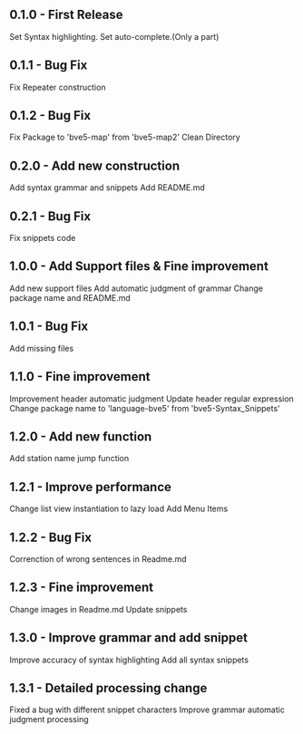## 0.1.0 - First Release
  Set Syntax highlighting.
  Set auto-complete.(Only a part)
## 0.1.1 - Bug Fix
  Fix Repeater construction
## 0.1.2 - Bug Fix
  Fix Package to 'bve5-map' from 'bve5-map2'
  Clean Directory
## 0.2.0 - Add new construction
  Add syntax grammar and snippets
  Add README.md
## 0.2.1 - Bug Fix
  Fix snippets code
## 1.0.0 - Add Support files & Fine improvement
  Add new support files
  Add automatic judgment of grammar
  Change package name and README.md
## 1.0.1 - Bug Fix
  Add missing files
## 1.1.0 - Fine improvement
  Improvement header automatic judgment
  Update header regular expression
  Change package name to 'language-bve5' from 'bve5-Syntax_Snippets'
## 1.2.0 - Add new function
  Add station name jump function
## 1.2.1 - Improve performance
  Change list view instantiation to lazy load
  Add Menu Items
## 1.2.2 - Bug Fix
  Correnction of wrong sentences in Readme.md
## 1.2.3 - Fine improvement
  Change images in Readme.md
  Update snippets
## 1.3.0 - Improve grammar and add snippet
  Improve accuracy of syntax highlighting
  Add all syntax snippets
## 1.3.1 - Detailed processing change
  Fixed a bug with different snippet characters
  Improve grammar automatic judgment processing
